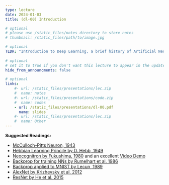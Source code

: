 ```yaml
---
type: lecture
date: 2024-01-03
title: (dl-00) Introduction

# optional
# please use /static_files/notes directory to store notes
# thumbnail: /static_files/path/to/image.jpg

# optional
TLDR: "Introduction to Deep Learning, a brief history of Artificial Neural Networks and logistics of this course."
  
# optional
# set it to true if you don't want this lecture to appear in the updates section
hide_from_announcments: false

# optional
links: 
    #- url: /static_files/presentations/lec.zip
    #  name: notes
    #- url: /static_files/presentations/code.zip
    #  name: codes
    - url: /static_files/presentations/dl-00.pdf
      name: slides
    #- url: /static_files/presentations/lec.zip
    #  name: Other
---
```


**Suggested Readings:**
- [McCulloch-Pitts Neuron, 1943](https://www.cs.cmu.edu/~./epxing/Class/10715/reading/McCulloch.and.Pitts.pdf)
- [Hebbian Learning Princile by D. Hebb, 1949](https://pure.mpg.de/rest/items/item_2346268_3/component/file_2346267/content)
- [Neocognitron by Fukushima, 1980](https://www.rctn.org/bruno/public/papers/Fukushima1980.pdf) and an excellent [Video Demo](https://www.youtube.com/watch?v=KAazjZoiCd0)
- [Backprop for training NNs by Rumelhart et al. 1986](https://www.iro.umontreal.ca/~vincentp/ift3395/lectures/backprop_old.pdf)
- [Backprop applied to MNIST by Lecun, 1989](http://yann.lecun.com/exdb/publis/pdf/lecun-89e.pdf)
- [AlexNet by Krizhevsky et al. 2012](https://proceedings.neurips.cc/paper/2012/file/c399862d3b9d6b76c8436e924a68c45b-Paper.pdf)
- [ResNet by He et al. 2015](https://arxiv.org/abs/1512.03385)
